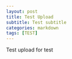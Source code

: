 ```yaml
---
layout: post
title: Test Upload
subtitle: Test subtitle
categories: markdown
tags: [TEST]
---
```


Test upload for test